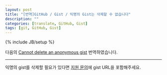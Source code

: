 ```yaml
---
layout: post
title: "[번역]GitHub / Gist / 익명의 Gist는 삭제할 수 없습니다"
description: ""
categories: [translate, GitHub, Gist]
tags: [git, GitHub, Gist]
---
```

{% include JB/setup %}

다음의 [Cannot delete an anonymous gist](https://help.github.com/articles/cannot-delete-an-anonymous-gist) 번역하였습니다.

---

익명의 gist를 삭제할 필요가 있다면 [지원 문의](https://help.github.com/contact)에 gist URL을 포함해주세요.